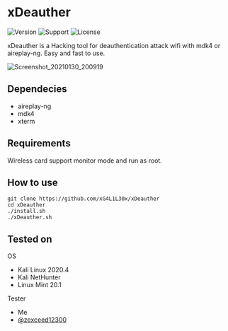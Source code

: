# xDeauther
![Version](https://img.shields.io/badge/xDeauther-v1.0-blue?style=flat-square) ![Support](https://img.shields.io/badge/Supported_OS-Linux-red?style=flat-square) ![License](https://img.shields.io/badge/License-GPL-green?style=flat-square)


xDeauther is a Hacking tool for deauthentication attack wifi with mdk4 or aireplay-ng. Easy and fast to use.

![Screenshot_20210130_200919](https://user-images.githubusercontent.com/59124057/106358257-ace86b80-633d-11eb-8b00-0bc15f24a529.png)


## Dependecies
- aireplay-ng
- mdk4
- xterm


## Requirements
Wireless card support monitor mode and run as root.


## How to use
```
git clone https://github.com/xG4L1L30x/xDeauther
cd xDeauther
./install.sh
./xDeauther.sh
```

## Tested on
OS
- Kali Linux 2020.4
- Kali NetHunter
- Linux Mint 20.1

Tester
- Me
- [@zexceed12300](https://github.com/zexceed12300)
